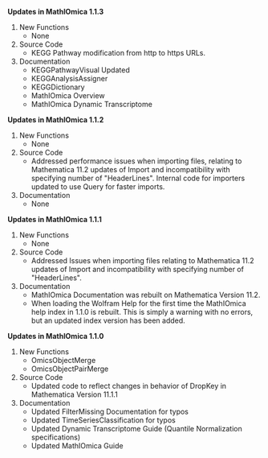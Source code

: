**Updates in MathIOmica 1.1.3**
1. New Functions
	* None
2. Source Code
	* KEGG Pathway modification from http to https URLs.
3. Documentation
    * KEGGPathwayVisual Updated
    * KEGGAnalysisAssigner
    * KEGGDictionary
    * MathIOmica Overview
    * MathIOmica Dynamic Transcriptome
	
**Updates in MathIOmica 1.1.2**
1. New Functions
	* None
2. Source Code
	* Addressed performance issues when importing files, relating to Mathematica 11.2 updates of Import and incompatibility with specifying number of "HeaderLines". Internal code for importers updated to use Query for faster imports.
3. Documentation
	* None


**Updates in MathIOmica 1.1.1**
1. New Functions
	* None
2. Source Code
	* Addressed Issues when importing files relating to Mathematica 11.2 updates of Import and incompatibility with specifying number of "HeaderLines".
3. Documentation
	* MathIOmica Documentation was rebuilt on Mathematica Version 11.2.
	* When loading the Wolfram Help for the first time the MathIOmica help index in 1.1.0 is rebuilt. This is simply a warning with no errors, but an updated index version has been added.  

**Updates in MathIOmica 1.1.0**

1. New Functions 
	* OmicsObjectMerge
    * OmicsObjectPairMerge
2. Source Code
	* Updated code to reflect changes in behavior of DropKey in Mathematica Version 11.1.1
3. Documentation
	* Updated FilterMissing Documentation for typos
	* Updated TimeSeriesClassification for typos
	* Updated Dynamic Transcriptome Guide (Quantile Normalization specifications)
	* Updated MathIOmica Guide